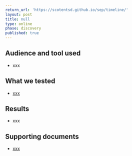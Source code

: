 ```yaml
---
return_url: 'https://scotentsd.github.io/sep/timeline/'
layout: post
title: null
type: online
phase: discovery
published: true
---
```


## Audience and tool used
- xxx

## What we tested
- [xxx](https://news.bbc.co.uk) 

## Results
- xxx

## Supporting documents
- [xxx](/sep/files/file.pdf)
